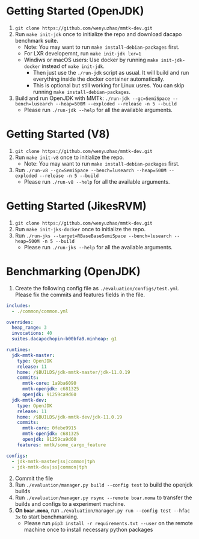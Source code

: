 
# Getting Started (OpenJDK)

1. `git clone https://github.com/wenyuzhao/mmtk-dev.git`
2. Run `make init-jdk` once to initialize the repo and download dacapo benchmark suite.
   * Note: You may want to run `make install-debian-packages` first.
   * For LXR developemnt, run `make init-jdk lxr=1`
   * Windiws or macOS users: Use docker by running `make init-jdk-docker` instead of `make init-jdk`.
     * Then just use the `./run-jdk` script as usual. It will build and run everything inside the docker container automatically.
     * This is optional but still working for Linux usres. You can skip running `make install-debian-packages`.
3. Build and run OpenJDK with MMTk: `./run-jdk --gc=SemiSpace --bench=lusearch --heap=500M --exploded --release -n 5 --build`
   * Please run `./run-jdk --help` for all the available arguments.

# Getting Started (V8)

1. `git clone https://github.com/wenyuzhao/mmtk-dev.git`
2. Run `make init-v8` once to initialize the repo.
   * Note: You may want to run `make install-debian-packages` first.
3. Run `./run-v8 --gc=SemiSpace --bench=lusearch --heap=500M --exploded --release -n 5 --build`
   * Please run `./run-v8 --help` for all the available arguments.

# Getting Started (JikesRVM)

1. `git clone https://github.com/wenyuzhao/mmtk-dev.git`
2. Run `make init-jks-docker` once to initialize the repo.
3. Run `./run-jks --target=RBaseBaseSemiSpace --bench=lusearch --heap=500M -n 5 --build`
   * Please run `./run-jks --help` for all the available arguments.

# Benchmarking (OpenJDK)

1. Create the following config file as `./evaluation/configs/test.yml`. Please fix the commits and features fields in the file.
```yml
includes:
  - ./common/common.yml

overrides:
  heap_range: 3
  invocations: 40
  suites.dacapochopin-b00bfa9.minheap: g1

runtimes:
  jdk-mmtk-master:
    type: OpenJDK
    release: 11
    home: /$BUILDS/jdk-mmtk-master/jdk-11.0.19
    commits:
      mmtk-core: 1a9ba6090
      mmtk-openjdk: c681325
      openjdk: 91259ca9d60
  jdk-mmtk-dev:
    type: OpenJDK
    release: 11
    home: /$BUILDS/jdk-mmtk-dev/jdk-11.0.19
    commits:
      mmtk-core: 0febe9915
      mmtk-openjdk: c681325
      openjdk: 91259ca9d60
    features: mmtk/some_cargo_feature

configs:
  - jdk-mmtk-master|ss|common|tph
  - jdk-mmtk-dev|ss|common|tph
```
2. Commit the file
3. Run `./evaluation/manager.py build --config test` to build the openjdk builds
4. Run `./evaluation/manager.py rsync --remote boar.moma` to transfer the builds and configs to a experiment machine.
5. **On `boar.moma`**, run `./evaluation/manager.py run --config test --hfac 3x` to start benchmarking.
   * Please run `pip3 install -r requirements.txt --user` on the remote machine once to install necessary python packages

